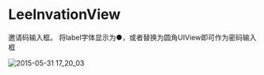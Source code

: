# LeeInvationView


邀请码输入框。 将label字体显示为●，或者替换为圆角UIView即可作为密码输入框




![2015-05-31 17_20_03](https://cloud.githubusercontent.com/assets/9959986/7901438/676ca4b2-07b9-11e5-9c0a-a310f1df1ff4.gif)
